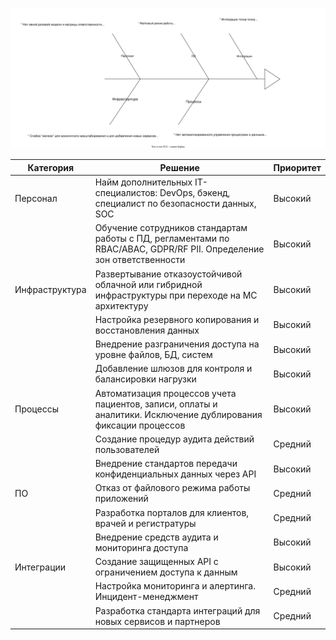 ![](Ishikawa.drawio.svg)

|Категория|Решение|Приоритет|
|---|---|---|
|Персонал|Найм дополнительных IT-специалистов: DevOps, бэкенд, специалист по безопасности данных, SOC  |Высокий|
| |Обучение сотрудников стандартам работы с ПД, регламентами по RBAC/ABAC, GDPR/RF PII. Определение зон ответственности |Высокий|
|Инфраструктура|Развертывание отказоустойчивой облачной или гибридной инфраструктуры при переходе на МС архитектуру|Высокий|
| |Настройка резервного копирования и восстановления данных|Высокий|
| |Внедрение разграничения доступа на уровне файлов, БД, систем|Высокий|
| |Добавление шлюзов для контроля и балансировки нагрузки|Высокий|
|Процессы|Автоматизация процессов учета пациентов, записи, оплаты и аналитики. Исключение дублирования фиксации процессов|Высокий|
| |Создание процедур аудита действий пользователей|Средний|
| |Внедрение стандартов передачи конфиденциальных данных через API|Высокий|
|ПО|Отказ от файлового режима работы приложений|Средний|
| |Разработка порталов для клиентов, врачей и регистратуры|Средний|
| |Внедрение средств аудита и мониторинга доступа|Высокий|
|Интеграции |Создание защищенных API с ограничением доступа к данным|Высокий|
| |Настройка мониторинга и алертинга. Инцидент-менеджмент|Средний|
| |Разработка стандарта интеграций для новых сервисов и партнеров|Средний|
